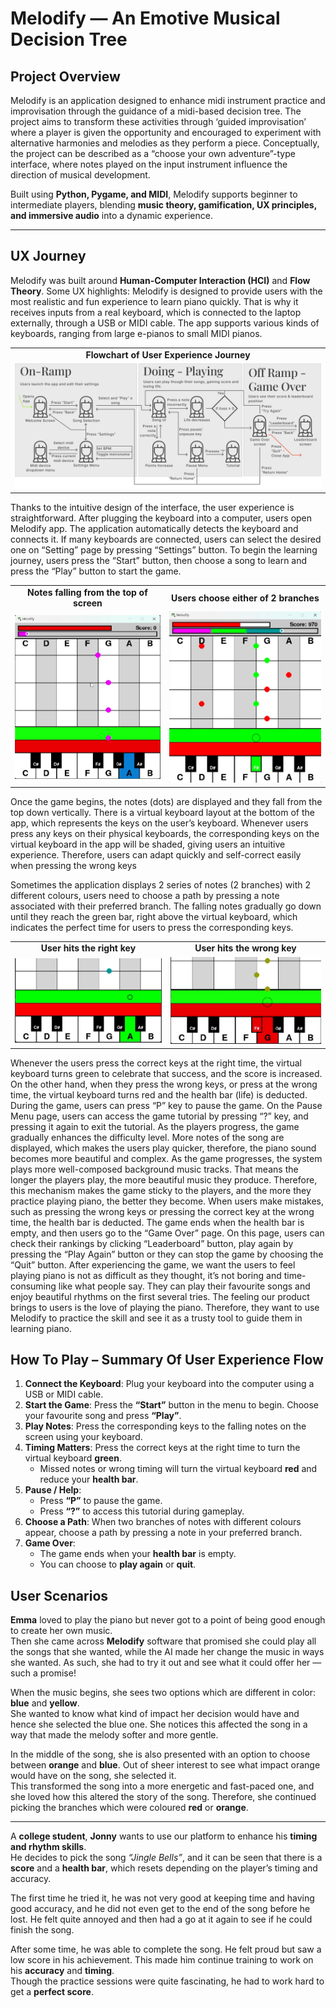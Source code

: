# Melodify — An Emotive Musical Decision Tree
## Project Overview
Melodify is an application designed to enhance midi instrument practice and improvisation through the
guidance of a midi-based decision tree. The project aims to transform these activities through ‘guided
improvisation’ where a player is given the opportunity and encouraged to experiment with alternative
harmonies and melodies as they perform a piece. Conceptually, the project can be described as a “choose
your own adventure”-type interface, where notes played on the input instrument influence the direction of
musical development.

Built using **Python, Pygame, and MIDI**, Melodify supports beginner to intermediate players, blending **music theory, gamification, UX principles, and immersive audio** into a dynamic experience.

---

## UX Journey

Melodify was built around **Human-Computer Interaction (HCI)** and **Flow Theory**. Some UX highlights:
Melodify is designed to provide users with the most realistic and fun experience to learn piano quickly. That
is why it receives inputs from a real keyboard, which is connected to the laptop externally, through a USB or
MIDI cable. The app supports various kinds of keyboards, ranging from large e-pianos to small MIDI pianos.

<div align="center">

<table>
  <tr>
    <td align="center"><b>Flowchart of User Experience Journey</b></td>
  </tr>
  <tr>
    <td><img src="Melodify/image.png" style="object-fit: contain;"/></td>
  </tr>
</table>

</div>

Thanks to the intuitive design of the interface, the user experience is straightforward. After plugging the
keyboard into a computer, users open Melodify app. The application automatically detects the keyboard and
connects it. If many keyboards are connected, users can select the desired one on “Setting” page by pressing
“Settings” button. To begin the learning journey, users press the “Start” button, then choose a song to learn
and press the “Play” button to start the game.

<div align="center">

<table>
  <tr>
    <td align="center"><b> Notes falling from the top of screen</b></td>
    <td align="center"><b> Users choose either of 2 branches</b></td>
  </tr>
  <tr>
    <td>
      <img src="Melodify/Notes falling.png" width="500" style="object-fit: contain;" />
    </td>
    <td>
      <img src="Melodify/2 branches.png" width="500" style="object-fit: contain;" />
    </td>
  </tr>
</table>

</div>

Once the game begins, the notes (dots) are displayed and they fall from the top down vertically. There is a
virtual keyboard layout at the bottom of the app, which represents the keys on the user’s keyboard. Whenever
users press any keys on their physical keyboards, the corresponding keys on the virtual keyboard in the app
will be shaded, giving users an intuitive experience. Therefore, users can adapt quickly and self-correct easily
when pressing the wrong keys

Sometimes the application displays 2 series of notes (2 branches) with 2 different colours, users need to choose
a path by pressing a note associated with their preferred branch. The falling notes gradually go down until
they reach the green bar, right above the virtual keyboard, which indicates the perfect time for users to press
the corresponding keys.

<div align="center">

<table>
  <tr>
    <td align="center"><b>User hits the right key</b></td>
    <td align="center"><b>User hits the wrong key</b></td>
  </tr>
  <tr>
    <td>
      <img src="Melodify/Keyboard green - Focus.png" width="500" style="object-fit: contain;" />
    </td>
    <td>
      <img src="Melodify/Keyboard red - Focus.png" width="500" style="object-fit: contain;" />
    </td>
  </tr>
</table>

</div>


Whenever the users press the correct keys at the right time, the virtual keyboard turns green to celebrate
that success, and the score is increased. On the other hand, when they press the wrong keys, or press at the
wrong time, the virtual keyboard turns red and the health bar (life) is deducted.
During the game, users can press “P” key to pause the game. On the Pause Menu page, users can access
the game tutorial by pressing “?” key, and pressing it again to exit the tutorial.
As the players progress, the game gradually enhances the difficulty level. More notes of the song are
displayed, which makes the users play quicker, therefore, the piano sound becomes more beautiful and
complex. As the game progresses, the system plays more well-composed background music tracks. That
means the longer the players play, the more beautiful music they produce. Therefore, this mechanism makes the game sticky to the players, and the more they practice playing piano, the better they become.
When users make mistakes, such as pressing the wrong keys or pressing the correct key at the wrong time,
the health bar is deducted. The game ends when the health bar is empty, and then users go to the “Game
Over” page. On this page, users can check their rankings by clicking “Leaderboard” button, play again by
pressing the “Play Again” button or they can stop the game by choosing the “Quit” button.
After experiencing the game, we want the users to feel playing piano is not as difficult as they thought, it’s
not boring and time-consuming like what people say. They can play their favourite songs and enjoy
beautiful rhythms on the first several tries. The feeling our product brings to users is the love of playing the
piano. Therefore, they want to use Melodify to practice the skill and see it as a trusty tool to guide them in
learning piano.

## How To Play – Summary Of User Experience Flow

1. **Connect the Keyboard**: Plug your keyboard into the computer using a USB or MIDI cable.  
2. **Start the Game**: Press the **“Start”** button in the menu to begin. Choose your favourite song and press **“Play”**.  
3. **Play Notes**: Press the corresponding keys to the falling notes on the screen using your keyboard.  
4. **Timing Matters**: Press the correct keys at the right time to turn the virtual keyboard **green**.  
   - Missed notes or wrong timing will turn the virtual keyboard **red** and reduce your **health bar**.  
5. **Pause / Help**:  
   - Press **“P”** to pause the game.  
   - Press **“?”** to access this tutorial during gameplay.  
6. **Choose a Path**: When two branches of notes with different colours appear, choose a path by pressing a note in your preferred branch.  
7. **Game Over**:  
   - The game ends when your **health bar** is empty.  
   - You can choose to **play again** or **quit**.

## User Scenarios

**Emma** loved to play the piano but never got to a point of being good enough to create her own music.  
Then she came across **Melodify** software that promised she could play all the songs that she wanted, while the AI made her change the music in ways she wanted. As such, she had to try it out and see what it could offer her — such a promise!

When the music begins, she sees two options which are different in color: **blue** and **yellow**.  
She wanted to know what kind of impact her decision would have and hence she selected the blue one. She notices this affected the song in a way that made the melody softer and more gentle.

In the middle of the song, she is also presented with an option to choose between **orange** and **blue**. Out of sheer interest to see what impact orange would have on the song, she selected it.  
This transformed the song into a more energetic and fast-paced one, and she loved how this altered the story of the song. Therefore, she continued picking the branches which were coloured **red** or **orange**.

---

A **college student**, **Jonny** wants to use our platform to enhance his **timing and rhythm skills**.  
He decides to pick the song *“Jingle Bells”*, and it can be seen that there is a **score** and a **health bar**, which resets depending on the player’s timing and accuracy.

The first time he tried it, he was not very good at keeping time and having good accuracy, and he did not even get to the end of the song before he lost. He felt quite annoyed and then had a go at it again to see if he could finish the song.

After some time, he was able to complete the song. He felt proud but saw a low score in his achievement. This made him continue training to work on his **accuracy** and **timing**.  
Though the practice sessions were quite fascinating, he had to work hard to get a **perfect score**.


